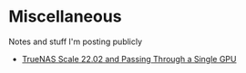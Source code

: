 # Miscellaneous

Notes and stuff I'm posting publicly

* [TrueNAS Scale 22.02 and Passing Through a Single GPU](https://github.com/Jahfry/Miscellaneous/blob/main/TrueNAS_Scale_driverctl.md)
